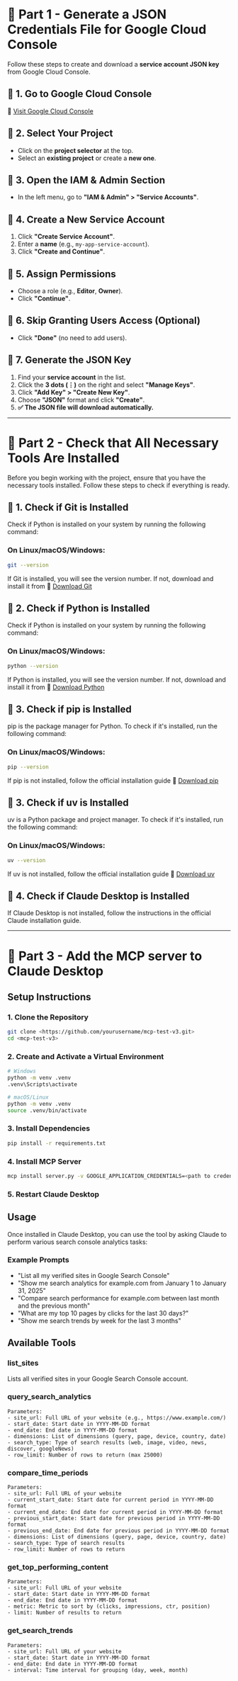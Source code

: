 # 🎯 Part 1 - Generate a JSON Credentials File for Google Cloud Console  

Follow these steps to create and download a **service account JSON key** from Google Cloud Console.  


## 📌 1. Go to Google Cloud Console  
🔗 [Visit Google Cloud Console](https://console.cloud.google.com/)  


## 📌 2. Select Your Project  
- Click on the **project selector** at the top.  
- Select an **existing project** or create a **new one**.  


## 📌 3. Open the IAM & Admin Section  
- In the left menu, go to **"IAM & Admin" > "Service Accounts"**.  


## 📌 4. Create a New Service Account  
1. Click **"Create Service Account"**.  
2. Enter a **name** (e.g., `my-app-service-account`).  
3. Click **"Create and Continue"**.  


## 📌 5. Assign Permissions  
- Choose a role (e.g., **Editor**, **Owner**).  
- Click **"Continue"**.  


## 📌 6. Skip Granting Users Access (Optional)  
- Click **"Done"** (no need to add users).  


## 📌 7. Generate the JSON Key  
1. Find your **service account** in the list.  
2. Click the **3 dots (⋮)** on the right and select **"Manage Keys"**.  
3. Click **"Add Key" > "Create New Key"**.  
4. Choose **"JSON"** format and click **"Create"**.  
5. **✅ The JSON file will download automatically.**  

---

# 🎯 Part 2 - Check that All Necessary Tools Are Installed  

Before you begin working with the project, ensure that you have the necessary tools installed. Follow these steps to check if everything is ready.

## 📌 1. Check if Git is Installed

Check if Python is installed on your system by running the following command:

### On **Linux/macOS/Windows**:
```sh
git --version
```
If Git is installed, you will see the version number. If not, download and install it from 🔗 [Download Git](https://git-scm.com/downloads)  

## 📌 2. Check if Python is Installed

Check if Python is installed on your system by running the following command:

### On **Linux/macOS/Windows**:
```sh
python --version
```
If Python is installed, you will see the version number. If not, download and install it from 🔗 [Download Python](https://www.python.org/downloads/)  

## 📌 3. Check if pip is Installed
pip is the package manager for Python. To check if it's installed, run the following command:

### On **Linux/macOS/Windows**:
```sh
pip --version
```
If pip is not installed, follow the official installation guide 🔗 [Download pip](https://pip.pypa.io/en/stable/installation/)

## 📌 3. Check if uv is Installed
uv is a Python package and project manager. To check if it's installed, run the following command:

### On **Linux/macOS/Windows**:
```sh
uv --version
```
If uv is not installed, follow the official installation guide 🔗 [Download uv](https://docs.astral.sh/uv/getting-started/installation/)

## 📌 4. Check if Claude Desktop is Installed

If Claude Desktop is not installed, follow the instructions in the official Claude installation guide.

---

# 🎯 Part 3 - Add the MCP server to Claude Desktop

## Setup Instructions

### 1. Clone the Repository

```bash
git clone <https://github.com/yourusername/mcp-test-v3.git>
cd <mcp-test-v3>
```

### 2. Create and Activate a Virtual Environment

```bash
# Windows
python -m venv .venv
.venv\Scripts\activate

# macOS/Linux
python -m venv .venv
source .venv/bin/activate
```

### 3. Install Dependencies

```bash
pip install -r requirements.txt
```

### 4. Install MCP Server 

```bash
mcp install server.py -v GOOGLE_APPLICATION_CREDENTIALS=<path to credentials file>
```
### 5. Restart Claude Desktop

## Usage

Once installed in Claude Desktop, you can use the tool by asking Claude to perform various search console analytics tasks:

### Example Prompts

- "List all my verified sites in Google Search Console"
- "Show me search analytics for example.com from January 1 to January 31, 2025"
- "Compare search performance for example.com between last month and the previous month"
- "What are my top 10 pages by clicks for the last 30 days?"
- "Show me search trends by week for the last 3 months"

## Available Tools

### list_sites

Lists all verified sites in your Google Search Console account.

### query_search_analytics

```
Parameters:
- site_url: Full URL of your website (e.g., https://www.example.com/)
- start_date: Start date in YYYY-MM-DD format
- end_date: End date in YYYY-MM-DD format
- dimensions: List of dimensions (query, page, device, country, date)
- search_type: Type of search results (web, image, video, news, discover, googleNews)
- row_limit: Number of rows to return (max 25000)
```

### compare_time_periods

```
Parameters:
- site_url: Full URL of your website
- current_start_date: Start date for current period in YYYY-MM-DD format
- current_end_date: End date for current period in YYYY-MM-DD format
- previous_start_date: Start date for previous period in YYYY-MM-DD format
- previous_end_date: End date for previous period in YYYY-MM-DD format
- dimensions: List of dimensions (query, page, device, country, date)
- search_type: Type of search results
- row_limit: Number of rows to return
```

### get_top_performing_content

```
Parameters:
- site_url: Full URL of your website
- start_date: Start date in YYYY-MM-DD format
- end_date: End date in YYYY-MM-DD format
- metric: Metric to sort by (clicks, impressions, ctr, position)
- limit: Number of results to return
```

### get_search_trends

```
Parameters:
- site_url: Full URL of your website
- start_date: Start date in YYYY-MM-DD format
- end_date: End date in YYYY-MM-DD format
- interval: Time interval for grouping (day, week, month)
```
